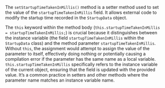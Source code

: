 The `setStartupTimeTakenInMillis()` method is a setter method used to set the value of the `startupTimeTakenInMillis` field. It allows external code to modify the startup time recorded in the `StartupData` object.

The `this` keyword within the method body (`this.startupTimeTakenInMillis = startupTimeTakenInMillis;`) is crucial because it distinguishes between the instance variable (the field `startupTimeTakenInMillis` within the `StartupData` class) and the method parameter `startupTimeTakenInMillis`. Without `this`, the assignment would attempt to assign the value of the parameter to itself, effectively doing nothing or potentially causing a compilation error if the parameter has the same name as a local variable.  `this.startupTimeTakenInMillis` specifically refers to the instance variable of the current object, ensuring that the field is updated with the provided value. It’s a common practice in setters and other methods where the parameter name matches an instance variable name.